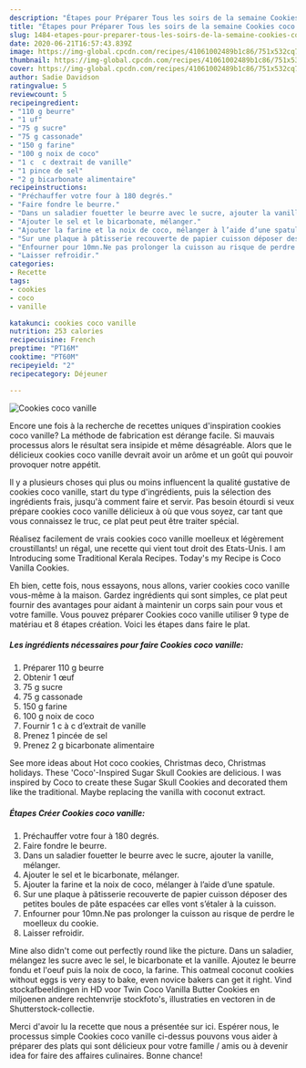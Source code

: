 ```yaml
---
description: "Étapes pour Préparer Tous les soirs de la semaine Cookies coco vanille"
title: "Étapes pour Préparer Tous les soirs de la semaine Cookies coco vanille"
slug: 1484-etapes-pour-preparer-tous-les-soirs-de-la-semaine-cookies-coco-vanille
date: 2020-06-21T16:57:43.839Z
image: https://img-global.cpcdn.com/recipes/41061002489b1c86/751x532cq70/cookies-coco-vanille-photo-principale-de-la-recette.jpg
thumbnail: https://img-global.cpcdn.com/recipes/41061002489b1c86/751x532cq70/cookies-coco-vanille-photo-principale-de-la-recette.jpg
cover: https://img-global.cpcdn.com/recipes/41061002489b1c86/751x532cq70/cookies-coco-vanille-photo-principale-de-la-recette.jpg
author: Sadie Davidson
ratingvalue: 5
reviewcount: 5
recipeingredient:
- "110 g beurre"
- "1 uf"
- "75 g sucre"
- "75 g cassonade"
- "150 g farine"
- "100 g noix de coco"
- "1 c  c dextrait de vanille"
- "1 pince de sel"
- "2 g bicarbonate alimentaire"
recipeinstructions:
- "Préchauffer votre four à 180 degrés."
- "Faire fondre le beurre."
- "Dans un saladier fouetter le beurre avec le sucre, ajouter la vanille, mélanger."
- "Ajouter le sel et le bicarbonate, mélanger."
- "Ajouter la farine et la noix de coco, mélanger à l’aide d’une spatule."
- "Sur une plaque à pâtisserie recouverte de papier cuisson déposer des petites boules de pâte espacées car elles vont s’étaler à la cuisson."
- "Enfourner pour 10mn.Ne pas prolonger la cuisson au risque de perdre le moelleux du cookie."
- "Laisser refroidir."
categories:
- Recette
tags:
- cookies
- coco
- vanille

katakunci: cookies coco vanille 
nutrition: 253 calories
recipecuisine: French
preptime: "PT16M"
cooktime: "PT60M"
recipeyield: "2"
recipecategory: Déjeuner

---
```



![Cookies coco vanille](https://img-global.cpcdn.com/recipes/41061002489b1c86/751x532cq70/cookies-coco-vanille-photo-principale-de-la-recette.jpg)

Encore une fois à la recherche de recettes uniques d'inspiration cookies coco vanille? La méthode de fabrication est dérange facile. Si mauvais processus alors le résultat sera insipide et même désagréable. Alors que le délicieux cookies coco vanille devrait avoir un arôme et un goût qui pouvoir provoquer notre appétit.

Il y a plusieurs choses qui plus ou moins influencent la qualité gustative de cookies coco vanille, start du type d'ingrédients, puis la sélection des ingrédients frais, jusqu'à comment faire et servir. Pas besoin étourdi si veux prépare cookies coco vanille délicieux à où que vous soyez, car tant que vous connaissez le truc, ce plat peut peut être traiter spécial.

Réalisez facilement de vrais cookies coco vanille moelleux et légèrement croustillants! un régal, une recette qui vient tout droit des Etats-Unis. I am Introducing some Traditional Kerala Recipes. Today&#39;s my Recipe is Coco Vanilla Cookies.


Eh bien, cette fois, nous essayons, nous allons, varier cookies coco vanille vous-même à la maison. Gardez ingrédients qui sont simples, ce plat peut fournir des avantages pour aidant à maintenir un corps sain pour vous et votre famille. Vous pouvez préparer Cookies coco vanille utiliser 9 type de matériau et 8 étapes création. Voici les étapes dans faire le plat.

<!--inarticleads1-->

##### Les ingrédients nécessaires pour faire Cookies coco vanille:

1. Préparer 110 g beurre
1. Obtenir 1 œuf
1.  75 g sucre
1.  75 g cassonade
1.  150 g farine
1.  100 g noix de coco
1. Fournir 1 c à c d’extrait de vanille
1. Prenez 1 pincée de sel
1. Prenez 2 g bicarbonate alimentaire


See more ideas about Hot coco cookies, Christmas deco, Christmas holidays. These &#39;Coco&#39;-Inspired Sugar Skull Cookies are delicious. I was inspired by Coco to create these Sugar Skull Cookies and decorated them like the traditional. Maybe replacing the vanilla with coconut extract. 

<!--inarticleads2-->

##### Étapes Créer Cookies coco vanille:

1. Préchauffer votre four à 180 degrés.
1. Faire fondre le beurre.
1. Dans un saladier fouetter le beurre avec le sucre, ajouter la vanille, mélanger.
1. Ajouter le sel et le bicarbonate, mélanger.
1. Ajouter la farine et la noix de coco, mélanger à l’aide d’une spatule.
1. Sur une plaque à pâtisserie recouverte de papier cuisson déposer des petites boules de pâte espacées car elles vont s’étaler à la cuisson.
1. Enfourner pour 10mn.Ne pas prolonger la cuisson au risque de perdre le moelleux du cookie.
1. Laisser refroidir.


Mine also didn&#39;t come out perfectly round like the picture. Dans un saladier, mélangez les sucre avec le sel, le bicarbonate et la vanille. Ajoutez le beurre fondu et l&#39;oeuf puis la noix de coco, la farine. This oatmeal coconut cookies without eggs is very easy to bake, even novice bakers can get it right. Vind stockafbeeldingen in HD voor Twin Coco Vanilla Butter Cookies en miljoenen andere rechtenvrije stockfoto&#39;s, illustraties en vectoren in de Shutterstock-collectie. 


Merci d'avoir lu la recette que nous a présentée sur ici. Espérer nous, le processus simple Cookies coco vanille ci-dessus pouvons vous aider à préparer des plats qui sont délicieux pour votre famille / amis ou à devenir idea for faire des affaires culinaires. Bonne chance!
